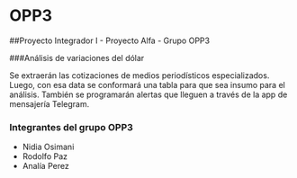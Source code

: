 # OPP3

##Proyecto Integrador I - Proyecto Alfa - Grupo OPP3

###Análisis de variaciones del dólar 

Se extraerán las cotizaciones de medios periodísticos especializados. Luego, con esa data se conformará una tabla para que sea insumo para el análisis.
También se programarán alertas que lleguen a través de la app de mensajería Telegram.

### Integrantes del grupo OPP3
- Nidia Osimani
- Rodolfo Paz
- Analía Perez
